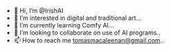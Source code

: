 - 👋 Hi, I’m @IrishAI
- 👀 I’m interested in digital and traditional art...
- 🌱 I’m currently learning Comfy AI...
- 💞️ I’m looking to collaborate on use of AI programs..
- 📫 How to reach me tomasmacaleenan@gmail.com..

<!---
IrishAI/IrishAI is a ✨ special ✨ repository because its `README.md` (this file) appears on your GitHub profile.
You can click the Preview link to take a look at your changes.
--->
